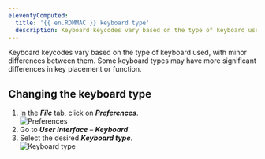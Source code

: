 ```yaml
---
eleventyComputed:
  title: '{{ en.RDMMAC }} keyboard type'
  description: Keyboard keycodes vary based on the type of keyboard used, with minor differences between them.
---
```

Keyboard keycodes vary based on the type of keyboard used, with minor differences between them. Some keyboard types may have more significant differences in key placement or function.

## Changing the keyboard type
1. In the ***File*** tab, click on ***Preferences***.  
![Preferences](https://webdevolutions.azureedge.net/docs/en/kb/KB0042.png)
1. Go to ***User Interface*** – ***Keyboard***.
1. Select the desired ***Keyboard type***.  
![Keyboard type](https://webdevolutions.azureedge.net/docs/en/kb/KB0043.png)
